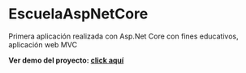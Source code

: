 # EscuelaAspNetCore
Primera aplicación realizada con Asp.Net Core con fines educativos, aplicación web MVC

**Ver demo del proyecto: [click aquí](https://escanetcr.gabrielflores.cl/)**
